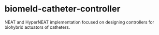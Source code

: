 # biomeld-catheter-controller
NEAT and HyperNEAT implementation focused on designing controllers for biohybrid actuators of catheters.
